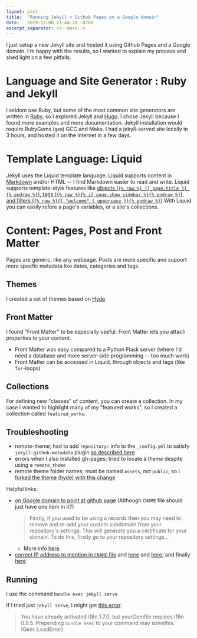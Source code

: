 ```yaml
---
layout: post
title:  "Running Jekyll + Github Pages on a Google domain"
date:   2019-12-08 21:44:28 -0700
excerpt_separator: <!--more-->
---
```

I just setup a new Jekyll site and hosted it using Github Pages and a Google domain. I'm happy with the results, so I wanted to explain my process and shed light on a few pitfalls.
<!--more-->

#  Language and Site Generator : Ruby and Jekyll
I seldom use Ruby, but some of the most common site generators are written in [Ruby](https://jekyllrb.com/docs/installation/), so I explored Jekyll and [Hugo](https://gohugo.io/). I chose Jekyll because I found more examples and more documentation. Jekyll installation would require RubyGems (`gem`) GCC and Make. I had a jekyll-served site locally in 3 hours, and hosted it on the internet in a few days.

# Template Language: Liquid 
 Jekyll uses the Liquid template language. Liquid supports content in [Markdown](https://daringfireball.net/projects/markdown/) and/or HTML -- I find Markdown easier to read and write. Liquid supports template-style features like [objects (`{% raw %} {{ page.title }} {% endraw %}`), tags (`{% raw %}{% if page.show_sidebar %}{% endraw %}`), and filters (`{% raw %}{{ "welcome" | uppercase }}{% endraw %}`)](https://jekyllrb.com/docs/step-by-step/02-liquid/)
 With Liquid you can easily refere a page's variables, or a site's collections.

# Content: Pages, Post and Front Matter
Pages are generic, like any webpage. Posts are more specific and support more specfic metadata like dates, categories and tags.

## Themes
I created a set of themes based on [Hyde](https://github.com/theredpea/hyde/blob/master/_layouts/default.html)

## Front Matter
I found "Front Matter" to be especially useful; Front Matter lets you attach properties to your content. 
 - Front Matter was easy compared to a Python Flask server (where I'd need a database and more server-side programming -- too much work)
 - Front Matter can be accessed in Liquid, through objects and tags (like `for`-loops)

## Collections
For defining new "classes" of content, you can create a collection. In my case I wanted to highlight many of my "featured works", so I created a collection called `featured_works`. 

## Troubleshooting
 - remote-theme; had to add `repository:` info to the `_config.yml` to satisfy `jekyll-github-metadata` plugin [as described here](https://stackoverflow.com/a/48832099/1175496)
 - errors when I also installed gh-pages; tried to locate a *theme* despite using a `remote_theme`
 - remote theme folder names; must be named `assets`, not `public`; so I [forked the theme (hyde) with this change](https://github.com/theredpea/hyde/commit/8793ad60c82a96be0c4755a2368156782127fb20)

Helpful links:
 - [on Google domain to point at github page](https://medium.com/employbl/launch-a-website-with-a-custom-url-using-github-pages-and-google-domains-3dd8d90cc33b) (Although `CNAME` file should just have one item in it?)
    > Firstly, if you used to be using `A` records then you may need to remove and re-add your custom subdomain from your repository's settings. This will generate you a certificate for your domain. To do this, firstly go to your repository settings...
    - More info [here](https://github.community/t5/GitHub-Pages/Does-GitHub-Pages-Support-HTTPS-for-www-and-subdomains/td-p/7116)
  - [correct IP address to mention in `CNAME` file](https://github.com/elm-community/builtwithelm/issues/180#issuecomment-494152040) and [here](https://medium.com/@abidul.rmdn/latest-ip-185-199-108-153-7ada0342e6ad) and [here](https://www.cameronmacleod.com/blog/github-pages-dns); and finally [here](https://help.github.com/en/github/working-with-github-pages/managing-a-custom-domain-for-your-github-pages-site#configuring-a-records-with-your-dns-provider)

## Running
I use the command `bundle exec jekyll serve`

If I tried just `jekyll serve`, I might get [this error](https://stackoverflow.com/questions/6317980/you-have-already-activated-x-but-your-gemfile-requires-y): 
> You have already activated i18n 1.7.0, but yourGemfile requires i18n 0.9.5. Prepending `bundle exec` to your command may solvethis. (Gem::LoadError)
